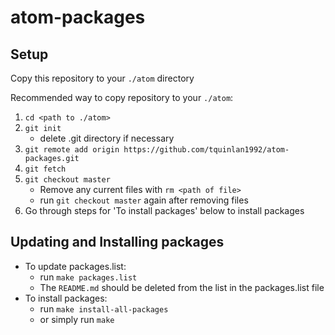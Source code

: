 # atom-packages

## Setup
Copy this repository to your `./atom` directory

Recommended way to copy repository to your `./atom`:
1. `cd <path to ./atom>`
2. `git init`
    - delete .git directory if necessary
3. `git remote add origin https://github.com/tquinlan1992/atom-packages.git`
4. `git fetch`
5. `git checkout master`
    - Remove any current files with `rm <path of file>`
    - run `git checkout master` again after removing files
6. Go through steps for 'To install packages' below to install packages


## Updating and Installing packages

- To update packages.list:
    - run `make packages.list`
    - The `README.md` should be deleted from the list in the packages.list file
- To install packages:
    - run `make install-all-packages`
    - or simply run `make`
